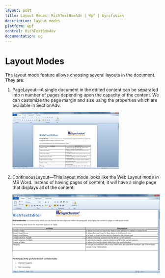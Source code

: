 ```yaml
---
layout: post
title: Layout Modes| RichTextBoxAdv | Wpf | Syncfusion
description: layout modes
platform: wpf
control: RichTextBoxAdv
documentation: ug
---
```


# Layout Modes

The layout mode feature allows choosing several layouts in the document. They are:

1. PageLayout—A single document in the edited content can be separated into n number of pages depending upon the capacity of the content. We can customize the page margin and size using the properties which are available in SectionAdv.



   ![](Layout-Modes_images/Layout-Modes_img1.jpeg)





2. ContinuousLayout—This layout mode looks like the Web Layout mode in MS Word. Instead of having pages of content, it will have a single page that displays all of the content.



   ![](Layout-Modes_images/Layout-Modes_img2.png)



